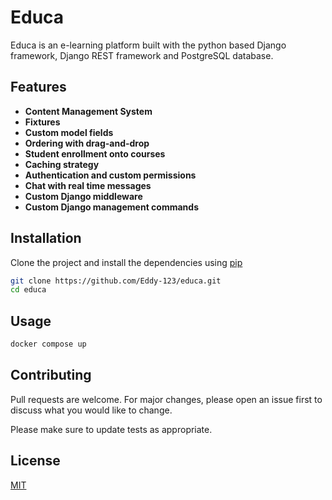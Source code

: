 # Educa

Educa is an e-learning platform built with the python based Django framework, Django REST framework and PostgreSQL database.

## Features

- **Content Management System**
- **Fixtures**
- **Custom model fields**
- **Ordering with drag-and-drop**
- **Student enrollment onto courses**
- **Caching strategy**
- **Authentication and custom permissions**
- **Chat with real time messages**
- **Custom Django middleware**
- **Custom Django management commands**

## Installation

Clone the project and install the dependencies using [pip](https://pip.pypa.io/en/stable/)

```bash
git clone https://github.com/Eddy-123/educa.git
cd educa
```

## Usage

```bash
docker compose up
```

## Contributing

Pull requests are welcome. For major changes, please open an issue first to discuss what you would like to change.

Please make sure to update tests as appropriate.

## License

[MIT](https://choosealicense.com/licenses/mit/)
